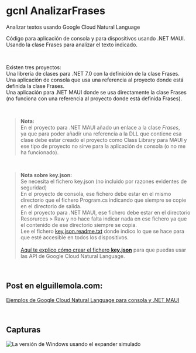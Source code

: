 # gcnl AnalizarFrases

Analizar textos usando Google Cloud Natural Language

Código para aplicación de consola y para dispositivos usando .NET MAUI. <br>
Usando la clase Frases para analizar el texto indicado.<br>

<br>

Existen tres proyectos:<br>
Una librería de clases para .NET 7.0 con la definición de la clase Frases.<br>
Una aplicación de consola que usa una referencia al proyecto donde está definida la clase Frases.<br>
Una aplicación para .NET MAUI donde se usa directamente la clase Frases (no funciona con una referencia al proyecto donde está definida Frases).

<br>

> **Nota:** <br>
> En el proyecto para .NET MAUI añado un enlace a la clase _Frases_,<br>
> ya que para poder añadir una referencia a la DLL que contiene esa clase debe estar creado el proyecto como Class Library para MAUI
> y ese tipo de proyecto no sirve para la aplicación de consola (o no me ha funcionado).

<br>

> **Nota sobre key.json:** <br>
> Se necesita el fichero key.json (no incluido por razones evidentes de seguridad)<br>
> En el proyecto de consola, ese fichero debe estar en el mismo directorio que el fichero Program.cs indicando que siempre se copie en el directorio de salida.<br>
> En el proyecto para .NET MAUI, ese fichero debe estar en el directorio Resorurces > Raw y no hace falta indicar nada en ese fichero ya que el contenido de ese directorio siempre se copia.<br>
> Lee el fichero [key.json.readme.txt](https://github.com/elGuille-info/gcnl_AnalizarFrases/blob/master/gcnl%20AnalizarFrases%20MAUI/Resources/Raw/key.json.readme.txt) donde indico lo que se hace para que esté accesible en todos los dispositivos.<br>
> <br>
> [Aquí te explico cómo crear el fichero **key.json**](https://github.com/elGuille-info/CloudNaturalLanguage) para que puedas usar las API de Google Cloud Natural Language.<br>

<br>

## Post en elguillemola.com:

[Ejemplos de Google Cloud Natural Language para consola y .NET MAUI](https://www.elguillemola.com/ejemplos-de-google-cloud-natural-language-para-consola-y-net-maui/)

<br>

## Capturas

![La versión de Windows usando el expander simulado](https://www.elguillemola.com/img/img2023/analizarFrases_windows_expander.png)

<br>

